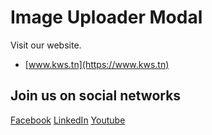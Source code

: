 # Image Uploader Modal

Visit our website.

- [www.kws.tn](https://www.kws.tn)

## Join us on social networks

[Facebook](https://www.facebook.com/kwstn1)
[LinkedIn](https://www.linkedin.com/company/kwstn1)
[Youtube](https://www.youtube.com/@kwstn)

